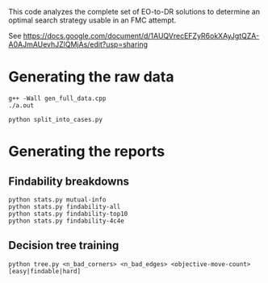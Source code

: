 This code analyzes the complete set of EO-to-DR solutions to determine an optimal search strategy usable in an FMC attempt.

See https://docs.google.com/document/d/1AUQVrecEFZyR6okXAyJgtQZA-A0AJmAUevhJZlQMjAs/edit?usp=sharing

# Generating the raw data
```
g++ -Wall gen_full_data.cpp
./a.out

python split_into_cases.py
```

# Generating the reports

## Findability breakdowns
```commandline
python stats.py mutual-info
python stats.py findability-all
python stats.py findability-top10
python stats.py findability-4c4e
```

## Decision tree training
```commandline
python tree.py <n_bad_corners> <n_bad_edges> <objective-move-count> [easy|findable|hard]
```
